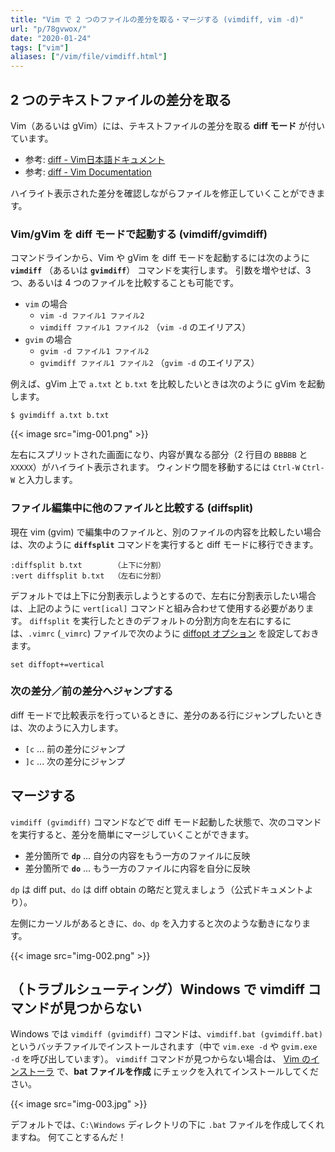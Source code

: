 ```yaml
---
title: "Vim で 2 つのファイルの差分を取る・マージする (vimdiff, vim -d)"
url: "p/78gvwox/"
date: "2020-01-24"
tags: ["vim"]
aliases: ["/vim/file/vimdiff.html"]
---
```


2 つのテキストファイルの差分を取る
----

Vim（あるいは gVim）には、テキストファイルの差分を取る **diff モード** が付いています。

- 参考: [diff - Vim日本語ドキュメント](https://vim-jp.org/vimdoc-ja/diff.html)
- 参考: [diff - Vim Documentation](https://vim-jp.org/vimdoc-en/diff.html)

ハイライト表示された差分を確認しながらファイルを修正していくことができます。


### Vim/gVim を diff モードで起動する (vimdiff/gvimdiff)

コマンドラインから、Vim や gVim を diff モードを起動するには次のように **`vimdiff`** （あるいは **`gvimdiff`**） コマンドを実行します。
引数を増やせば、3 つ、あるいは 4 つのファイルを比較することも可能です。

- `vim` の場合
    - `vim -d ファイル1 ファイル2`
    - `vimdiff ファイル1 ファイル2` （`vim -d` のエイリアス）
- `gvim` の場合
    - `gvim -d ファイル1 ファイル2`
    - `gvimdiff ファイル1 ファイル2` （`gvim -d` のエイリアス）

例えば、gVim 上で `a.txt` と `b.txt` を比較したいときは次のように gVim を起動します。

```
$ gvimdiff a.txt b.txt
```

{{< image src="img-001.png" >}}

左右にスプリットされた画面になり、内容が異なる部分（2 行目の `BBBBB` と `XXXXX`）がハイライト表示されます。
ウィンドウ間を移動するには `Ctrl-W` `Ctrl-W` と入力します。


### ファイル編集中に他のファイルと比較する (diffsplit)

現在 vim (gvim) で編集中のファイルと、別のファイルの内容を比較したい場合は、次のように **`diffsplit`** コマンドを実行すると diff モードに移行できます。

```
:diffsplit b.txt       （上下に分割）
:vert diffsplit b.txt  （左右に分割）
```

デフォルトでは上下に分割表示しようとするので、左右に分割表示したい場合は、上記のように `vert[ical]` コマンドと組み合わせて使用する必要があります。
`diffsplit` を実行したときのデフォルトの分割方向を左右にするには、`.vimrc` (`_vimrc`) ファイルで次のように [diffopt オプション](https://vim-jp.org/vimdoc-ja/options.html#'diffopt') を設定しておきます。

```vimrc
set diffopt+=vertical
```

### 次の差分／前の差分へジャンプする

diff モードで比較表示を行っているときに、差分のある行にジャンプしたいときは、次のように入力します。

- `[c` ... 前の差分にジャンプ
- `]c` ... 次の差分にジャンプ


マージする
----

`vimdiff (gvimdiff)` コマンドなどで diff モード起動した状態で、次のコマンドを実行すると、差分を簡単にマージしていくことができます。

- 差分箇所で **`dp`** ... 自分の内容をもう一方のファイルに反映
- 差分箇所で **`do`** ... もう一方のファイルに内容を自分に反映

`dp` は diff put、`do` は diff obtain の略だと覚えましょう（公式ドキュメントより）。

左側にカーソルがあるときに、`do`、`dp` を入力すると次のような動きになります。

{{< image src="img-002.png" >}}


（トラブルシューティング）Windows で vimdiff コマンドが見つからない
----

Windows では `vimdiff (gvimdiff)` コマンドは、`vimdiff.bat (gvimdiff.bat)` というバッチファイルでインストールされます（中で `vim.exe -d` や `gvim.exe -d` を呼び出しています）。
`vimdiff` コマンドが見つからない場合は、 [Vim のインストーラ](https://www.vim.org/download.php#pc) で、**bat ファイルを作成** にチェックを入れてインストールしてください。

{{< image src="img-003.jpg" >}}

デフォルトでは、`C:\Windows` ディレクトリの下に `.bat` ファイルを作成してくれますね。
何てことするんだ！

